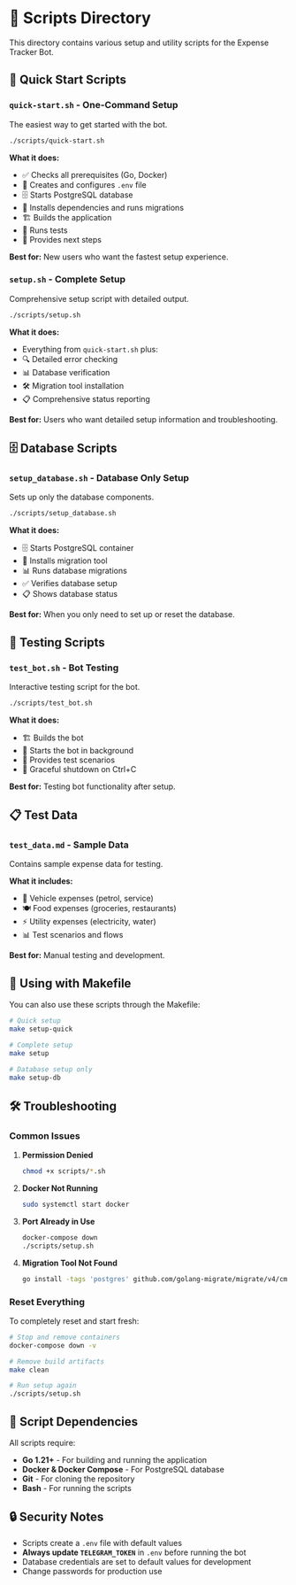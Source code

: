# 📜 Scripts Directory

This directory contains various setup and utility scripts for the Expense Tracker Bot.

## 🚀 Quick Start Scripts

### `quick-start.sh` - One-Command Setup

The easiest way to get started with the bot.

```bash
./scripts/quick-start.sh
```

**What it does:**

- ✅ Checks all prerequisites (Go, Docker)
- 📝 Creates and configures `.env` file
- 🗄️ Starts PostgreSQL database
- 🔧 Installs dependencies and runs migrations
- 🏗️ Builds the application
- 🧪 Runs tests
- 🚀 Provides next steps

**Best for:** New users who want the fastest setup experience.

### `setup.sh` - Complete Setup

Comprehensive setup script with detailed output.

```bash
./scripts/setup.sh
```

**What it does:**

- Everything from `quick-start.sh` plus:
- 🔍 Detailed error checking
- 📊 Database verification
- 🛠️ Migration tool installation
- 📋 Comprehensive status reporting

**Best for:** Users who want detailed setup information and troubleshooting.

## 🗄️ Database Scripts

### `setup_database.sh` - Database Only Setup

Sets up only the database components.

```bash
./scripts/setup_database.sh
```

**What it does:**

- 🗄️ Starts PostgreSQL container
- 🔧 Installs migration tool
- 📊 Runs database migrations
- ✅ Verifies database setup
- 📋 Shows database status

**Best for:** When you only need to set up or reset the database.

## 🧪 Testing Scripts

### `test_bot.sh` - Bot Testing

Interactive testing script for the bot.

```bash
./scripts/test_bot.sh
```

**What it does:**

- 🏗️ Builds the bot
- 🤖 Starts the bot in background
- 📝 Provides test scenarios
- 🛑 Graceful shutdown on Ctrl+C

**Best for:** Testing bot functionality after setup.

## 📋 Test Data

### `test_data.md` - Sample Data

Contains sample expense data for testing.

**What it includes:**

- 🚗 Vehicle expenses (petrol, service)
- 🍽️ Food expenses (groceries, restaurants)
- ⚡ Utility expenses (electricity, water)
- 📊 Test scenarios and flows

**Best for:** Manual testing and development.

## 🔧 Using with Makefile

You can also use these scripts through the Makefile:

```bash
# Quick setup
make setup-quick

# Complete setup
make setup

# Database setup only
make setup-db
```

## 🛠️ Troubleshooting

### Common Issues

1. **Permission Denied**

   ```bash
   chmod +x scripts/*.sh
   ```

2. **Docker Not Running**

   ```bash
   sudo systemctl start docker
   ```

3. **Port Already in Use**

   ```bash
   docker-compose down
   ./scripts/setup.sh
   ```

4. **Migration Tool Not Found**

   ```bash
   go install -tags 'postgres' github.com/golang-migrate/migrate/v4/cmd/migrate@latest
   ```

### Reset Everything

To completely reset and start fresh:

```bash
# Stop and remove containers
docker-compose down -v

# Remove build artifacts
make clean

# Run setup again
./scripts/setup.sh
```

## 📝 Script Dependencies

All scripts require:

- **Go 1.21+** - For building and running the application
- **Docker & Docker Compose** - For PostgreSQL database
- **Git** - For cloning the repository
- **Bash** - For running the scripts

## 🔒 Security Notes

- Scripts create a `.env` file with default values
- **Always update `TELEGRAM_TOKEN`** in `.env` before running the bot
- Database credentials are set to default values for development
- Change passwords for production use
